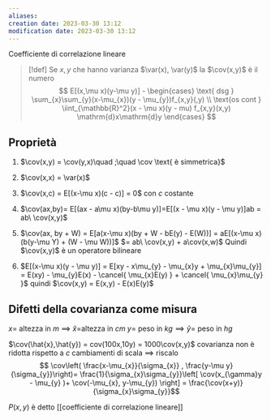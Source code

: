 ```yaml
---
aliases: 
creation date: 2023-03-30 13:12
modification date: 2023-03-30 13:12
---
```


Coefficiente di correlazione lineare

>[!def]
>Se $x,y$ che hanno varianza $\var(x), \var(y)$
 >la $\cov(x,y)$ è il numero
>$$ E[(x,\mu x)(y-\mu y)] - \begin{cases}
>\text{ dsg } \sum_{x}\sum_{y}(x-\mu_{x})(y - \mu_{y})f_{x,y}(,y) \\
>\text{os cont } \iint_{\mathbb{R}^2}(x - \mu x)(y - mu) f_{x,y}(x,y) \mathrm{d}x\mathrm{d}y
>\end{cases} $$


## Proprietà
1. $\cov(x,y) = \cov(y,x)\quad ;\quad \cov \text{ è simmetrica}$
2. $\cov(x,x) = \var(x)$
3. $\cov(x,c) = E[(x-\mu x)(c - c)] = 0$ con $c$ costante
4. $\cov(ax,by)= E[(ax - a\mu x)(by-b\mu y)]=E[(x - \mu x)(y - \mu y)]ab = ab\ \cov(x,y)$
5. $\cov(ax, by + W) = E[a(x-\mu x)(by + W - bE(y) - E(W))] = aE[(x-\mu x)(b(y-\mu Y) + (W - \mu W))]$
   $= ab\ \cov(x,y) + a\cov(x,w)$
   Quindi $\cov(x,y)$ è un operatore bilineare
   
6. $E[(x-\mu x)(y - \mu y)] = E[xy - x\mu_{y} - \mu_{x}y + \mu_{x}\mu_{y}] = E(xy) - \mu_{y}E(x) - \cancel{ \mu_{x}E(y) } + \cancel{ \mu_{x}\mu_{y} }$
   quindi $\cov(x,y) = E(x,y) - E(x)E(y)$

## Difetti della covarianza come misura

$x =$ altezza in $m$ $\implies$ $\hat{x} =$altezza in $cm$
$y =$ peso in $kg \implies \hat{y} =$ peso in $hg$

$\cov(\hat{x},\hat{y}) = cov(100x,10y) = 1000\cov(x,y)$
covarianza non è ridotta rispetto a $c$ cambiamenti di scala $\implies$ riscalo
$$ \cov\left( \frac{x-\mu_{x}}{\sigma_{x}} , \frac{y-\mu y}{\sigma_{y}}\right)= \frac{1}{\sigma_{x}\sigma_{y}}\left[ \cov(x_{\gamma}y - \mu_{y} )+ \cov(-\mu_{x}, y-\mu_{y}) \right]  = \frac{\cov(x+y)}{\sigma_{x}\sigma_{y}}$$

$P(x,y)$ è detto [[coefficiente di correlazione lineare]]
